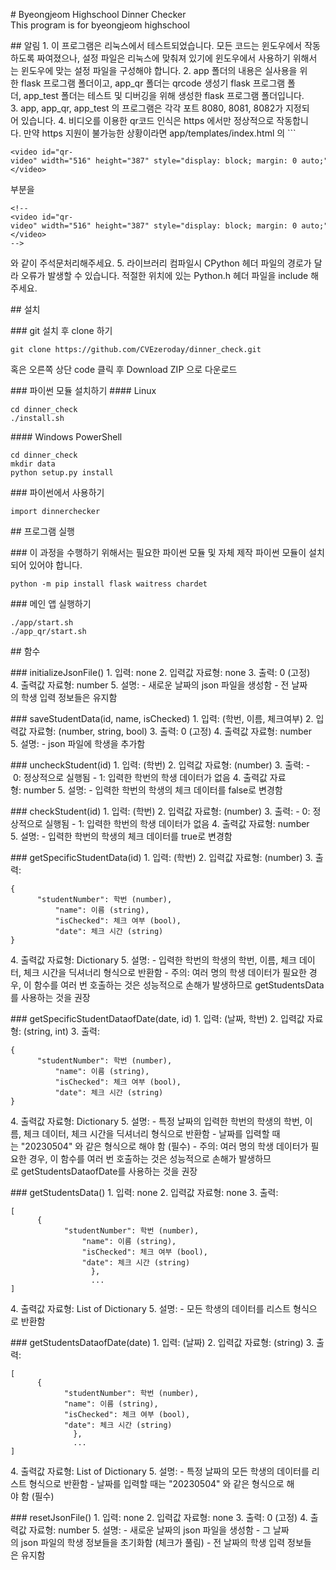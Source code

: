 # Byeongjeom Highschool Dinner Checker 
This program is for byeongjeom highschool 

## 알림 
1. 이 프로그램은 리눅스에서 테스트되었습니다. 모든 코드는 윈도우에서 작동하도록 짜여졌으나, 설정 파일은 리눅스에 맞춰져 있기에 윈도우에서 사용하기 위해서는 윈도우에 맞는 설정 파일을 구성해야 합니다. 
2. app 폴더의 내용은 실사용을 위한 flask 프로그램 폴더이고, app_qr 폴더는 qrcode 생성기 flask 프로그램 폴더, app_test 폴더는 테스트 및 디버깅을 위해 생성한 flask 프로그램 폴더입니다. 
3. app, app_qr, app_test 의 프로그램은 각각 포트 8080, 8081, 8082가 지정되어 있습니다. 
4. 비디오를 이용한 qr코드 인식은 https 에서만 정상적으로 작동합니다. 만약 https 지원이 불가능한 상황이라면 app/templates/index.html 의 ``` 
``` 
<video id="qr-video" width="516" height="387" style="display: block; margin: 0 auto;" muted autoplay playsinline></video> 
``` 
부분을 
``` 
<!-- 
<video id="qr-video" width="516" height="387" style="display: block; margin: 0 auto;" muted autoplay playsinline></video> 
--> 
``` 
와 같이 주석문처리해주세요. 
5. 라이브러리 컴파일시 CPython 헤더 파일의 경로가 달라 오류가 발생할 수 있습니다. 적절한 위치에 있는 Python.h 헤더 파일을 include 해주세요. 

## 설치 

### git 설치 후 clone 하기 
``` 
git clone https://github.com/CVEzeroday/dinner_check.git 
``` 
혹은 오른쪽 상단 code 클릭 후 Download ZIP 으로 다운로드 

### 파이썬 모듈 설치하기 
#### Linux 
``` 
cd dinner_check 
./install.sh 
``` 
#### Windows PowerShell 
``` 
cd dinner_check 
mkdir data 
python setup.py install 
``` 

### 파이썬에서 사용하기 
``` 
import dinnerchecker 
``` 

## 프로그램 실행 

### 이 과정을 수행하기 위해서는 필요한 파이썬 모듈 및 자체 제작 파이썬 모듈이 설치되어 있어야 합니다. 
``` 
python -m pip install flask waitress chardet 
``` 

### 메인 앱 실행하기 
``` 
./app/start.sh 
./app_qr/start.sh 
``` 

## 함수 

### initializeJsonFile() 
1. 입력: none 
2. 입력값 자료형: none 
3. 출력: 0 (고정) 
4. 출력값 자료형: number 
5. 설명: 
- 새로운 날짜의 json 파일을 생성함 
- 전 날짜의 학생 입력 정보들은 유지함 


### saveStudentData(id, name, isChecked) 
1. 입력: (학번, 이름, 체크여부) 
2. 입력값 자료형: (number, string, bool) 
3. 출력: 0 (고정) 
4. 출력값 자료형: number 
5. 설명: 
- json 파일에 학생을 추가함 


### uncheckStudent(id) 
1. 입력: (학번) 
2. 입력값 자료형: (number) 
3. 출력: 
- 0: 정상적으로 실행됨 
- 1: 입력한 학번의 학생 데이터가 없음 
4. 출력값 자료형: number 
5. 설명: 
- 입력한 학번의 학생의 체크 데이터를 false로 변경함 


### checkStudent(id) 
1. 입력: (학번) 
2. 입력값 자료형: (number) 
3. 출력: 
- 0: 정상적으로 실행됨 
- 1: 입력한 학번의 학생 데이터가 없음 
4. 출력값 자료형: number 
5. 설명: 
- 입력한 학번의 학생의 체크 데이터를 true로 변경함 


### getSpecificStudentData(id) 
1. 입력: (학번) 
2. 입력값 자료형: (number) 
3. 출력: 
``` 
{ 
      "studentNumber": 학번 (number), 
          "name": 이름 (string), 
          "isChecked": 체크 여부 (bool), 
          "date": 체크 시간 (string) 
} 
``` 
4. 출력값 자료형: Dictionary 
5. 설명: 
- 입력한 학번의 학생의 학번, 이름, 체크 데이터, 체크 시간을 딕셔너리 형식으로 반환함 
- 주의: 여러 명의 학생 데이터가 필요한 경우, 이 함수를 여러 번 호출하는 것은 성능적으로 손해가 발생하므로 getStudentsData를 사용하는 것을 권장 


### getSpecificStudentDataofDate(date, id) 
1. 입력: (날짜, 학번) 
2. 입력값 자료형: (string, int) 
3. 출력: 
``` 
{ 
      "studentNumber": 학번 (number), 
          "name": 이름 (string), 
          "isChecked": 체크 여부 (bool), 
          "date": 체크 시간 (string) 
} 
``` 
4. 출력값 자료형: Dictionary 
5. 설명: 
- 특정 날짜의 입력한 학번의 학생의 학번, 이름, 체크 데이터, 체크 시간을 딕셔너리 형식으로 반환함 
- 날짜를 입력할 때는 "20230504" 와 같은 형식으로 해야 함 (필수) 
- 주의: 여러 명의 학생 데이터가 필요한 경우, 이 함수를 여러 번 호출하는 것은 성능적으로 손해가 발생하므로 getStudentsDataofDate를 사용하는 것을 권장 


### getStudentsData() 
1. 입력: none 
2. 입력값 자료형: none 
3. 출력:  
``` 
[ 
      { 
            "studentNumber": 학번 (number), 
                "name": 이름 (string), 
                "isChecked": 체크 여부 (bool), 
                "date": 체크 시간 (string) 
                  }, 
                  ... 
] 
``` 
4. 출력값 자료형: List of Dictionary 
5. 설명: 
- 모든 학생의 데이터를 리스트 형식으로 반환함 


### getStudentsDataofDate(date) 
1. 입력: (날짜) 
2. 입력값 자료형: (string) 
3. 출력: 
``` 
[ 
      { 
            "studentNumber": 학번 (number), 
            "name": 이름 (string), 
            "isChecked": 체크 여부 (bool), 
            "date": 체크 시간 (string) 
              }, 
              ... 
] 
``` 
4. 출력값 자료형: List of Dictionary 
5. 설명: 
- 특정 날짜의 모든 학생의 데이터를 리스트 형식으로 반환함 
- 날짜를 입력할 때는 "20230504" 와 같은 형식으로 해야 함 (필수) 

### resetJsonFile() 
1. 입력: none 
2. 입력값 자료형: none 
3. 출력: 0 (고정) 
4. 출력값 자료형: number 
5. 설명: 
    - 새로운 날짜의 json 파일을 생성함 
- 그 날짜의 json 파일의 학생 정보들을 초기화함 (체크가 풀림) 
    - 전 날짜의 학생 입력 정보들은 유지함
